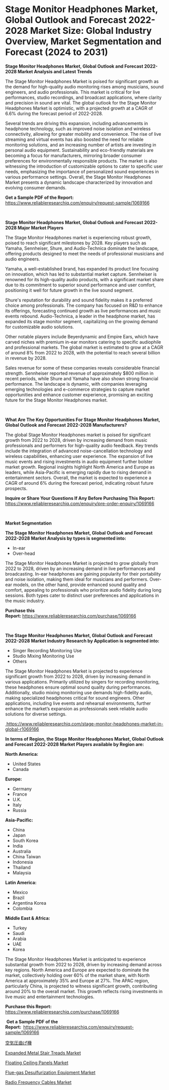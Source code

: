 <p><h1>Stage Monitor Headphones Market, Global Outlook and Forecast 2022-2028 Market Size: Global Industry Overview, Market Segmentation and Forecast (2024 to 2031)</h1></p><p><strong>Stage Monitor Headphones Market, Global Outlook and Forecast 2022-2028 Market Analysis and Latest Trends</strong></p>
<p><p>The Stage Monitor Headphones Market is poised for significant growth as the demand for high-quality audio monitoring rises among musicians, sound engineers, and audio professionals. This market is critical for live performances, studio recordings, and broadcast applications, where clarity and precision in sound are vital. The global outlook for the Stage Monitor Headphones Market is optimistic, with a projected growth at a CAGR of 6.6% during the forecast period of 2022-2028.</p><p>Several trends are driving this expansion, including advancements in headphone technology, such as improved noise isolation and wireless connectivity, allowing for greater mobility and convenience. The rise of live streaming and virtual events has also boosted the need for reliable monitoring solutions, and an increasing number of artists are investing in personal audio equipment. Sustainability and eco-friendly materials are becoming a focus for manufacturers, mirroring broader consumer preferences for environmentally responsible products. The market is also witnessing the introduction of customizable options to cater to specific user needs, emphasizing the importance of personalized sound experiences in various performance settings. Overall, the Stage Monitor Headphones Market presents a dynamic landscape characterized by innovation and evolving consumer demands.</p></p>
<p><strong>Get a Sample PDF of the Report:&nbsp;</strong> <a href="https://www.reliableresearchiq.com/enquiry/request-sample/1069166">https://www.reliableresearchiq.com/enquiry/request-sample/1069166</a></p>
<p>&nbsp;</p>
<p><strong>Stage Monitor Headphones Market, Global Outlook and Forecast 2022-2028 Major Market Players</strong></p>
<p><p>The Stage Monitor Headphones market is experiencing robust growth, poised to reach significant milestones by 2028. Key players such as Yamaha, Sennheiser, Shure, and Audio-Technica dominate the landscape, offering products designed to meet the needs of professional musicians and audio engineers. </p><p>Yamaha, a well-established brand, has expanded its product line focusing on innovation, which has led to substantial market capture. Sennheiser is renowned for its high-quality audio products, with a significant market share due to its commitment to superior sound performance and user comfort, positioning it well for future growth in the live sound segment.</p><p>Shure's reputation for durability and sound fidelity makes it a preferred choice among professionals. The company has focused on R&D to enhance its offerings, forecasting continued growth as live performances and music events rebound. Audio-Technica, a leader in the headphone market, has expanded its stage monitor segment, capitalizing on the growing demand for customizable audio solutions.</p><p>Other notable players include Beyerdynamic and Empire Ears, which have carved niches with premium in-ear monitors catering to specific audiophile and professional markets. The global market is estimated to grow at a CAGR of around 8% from 2022 to 2028, with the potential to reach several billion in revenue by 2028.</p><p>Sales revenue for some of these companies reveals considerable financial strength. Sennheiser reported revenue of approximately $800 million in recent periods, while Shure and Yamaha have also shown strong financial performance. The landscape is dynamic, with companies leveraging emerging technologies and e-commerce strategies to capture market opportunities and enhance customer experience, promising an exciting future for the Stage Monitor Headphones market.</p></p>
<p>&nbsp;</p>
<p><strong>What Are The Key Opportunities For Stage Monitor Headphones Market, Global Outlook and Forecast 2022-2028 Manufacturers?</strong></p>
<p><p>The global Stage Monitor Headphones market is poised for significant growth from 2022 to 2028, driven by increasing demand from music professionals and performers for high-quality audio feedback. Key trends include the integration of advanced noise-cancellation technology and wireless capabilities, enhancing user experience. The expansion of live music events and rising investments in audio equipment further bolster market growth. Regional insights highlight North America and Europe as leaders, while Asia-Pacific is emerging rapidly due to rising demand in entertainment sectors. Overall, the market is expected to experience a CAGR of around 6% during the forecast period, indicating robust future prospects.</p></p>
<p><strong>Inquire or Share Your Questions If Any Before Purchasing This Report:</strong> <a href="https://www.reliableresearchiq.com/enquiry/pre-order-enquiry/1069166">https://www.reliableresearchiq.com/enquiry/pre-order-enquiry/1069166</a></p>
<p>&nbsp;</p>
<p><strong>Market Segmentation</strong></p>
<p><strong>The Stage Monitor Headphones Market, Global Outlook and Forecast 2022-2028 Market Analysis by types is segmented into:</strong></p>
<p><ul><li>In-ear</li><li>Over-head</li></ul></p>
<p><p>The Stage Monitor Headphones Market is projected to grow globally from 2022 to 2028, driven by an increasing demand in live performances and broadcasting. In-ear headphones are gaining popularity for their portability and noise isolation, making them ideal for musicians and performers. Over-ear models, on the other hand, provide enhanced sound quality and comfort, appealing to professionals who prioritize audio fidelity during long sessions. Both types cater to distinct user preferences and applications in the music industry.</p></p>
<p><strong>Purchase this Report:&nbsp;</strong><a href="https://www.reliableresearchiq.com/purchase/1069166">https://www.reliableresearchiq.com/purchase/1069166</a></p>
<p>&nbsp;</p>
<p><strong>The Stage Monitor Headphones Market, Global Outlook and Forecast 2022-2028 Market Industry Research by Application is segmented into:</strong></p>
<p><ul><li>Singer Recording Monitoring Use</li><li>Studio Mixing Monitoring Use</li><li>Others</li></ul></p>
<p><p>The Stage Monitor Headphones Market is projected to experience significant growth from 2022 to 2028, driven by increasing demand in various applications. Primarily utilized by singers for recording monitoring, these headphones ensure optimal sound quality during performances. Additionally, studio mixing monitoring use demands high-fidelity audio, making specialized headphones critical for sound engineers. Other applications, including live events and rehearsal environments, further enhance the market’s expansion as professionals seek reliable audio solutions for diverse settings.</p></p>
<p><a href="https://www.reliableresearchiq.com/stage-monitor-headphones-market-in-global-r1069166">&nbsp;https://www.reliableresearchiq.com/stage-monitor-headphones-market-in-global-r1069166</a></p>
<p><strong>In terms of Region, the Stage Monitor Headphones Market, Global Outlook and Forecast 2022-2028 Market Players available by Region are:</strong></p>
<p>
    <p> <strong> North America: </strong>
        <ul>
            <li>United States</li>
            <li>Canada</li>
        </ul>
        </p> 
    <p> <strong> Europe: </strong>
        <ul>
            <li>Germany</li>
            <li>France</li>
            <li>U.K.</li>
            <li>Italy</li>
            <li>Russia</li>
        </ul>
        </p> 
    <p> <strong> Asia-Pacific: </strong>
        <ul>
            <li>China</li>
            <li>Japan</li>
            <li>South Korea</li>
            <li>India</li>
            <li>Australia</li>
            <li>China Taiwan</li>
            <li>Indonesia</li>
            <li>Thailand</li>
            <li>Malaysia</li>
        </ul>
        </p> 
    <p> <strong> Latin America: </strong>
        <ul>
            <li>Mexico</li>
            <li>Brazil</li>
            <li>Argentina Korea</li>
            <li>Colombia</li>
        </ul>
        </p> 
    <p> <strong> Middle East & Africa: </strong>
        <ul>
            <li>Turkey</li>
            <li>Saudi</li>
            <li>Arabia</li>
            <li>UAE</li>
            <li>Korea</li>
        </ul>
    </p>
    </p>
<p><p>The Stage Monitor Headphones Market is anticipated to experience substantial growth from 2022 to 2028, driven by increasing demand across key regions. North America and Europe are expected to dominate the market, collectively holding over 60% of the market share, with North America at approximately 35% and Europe at 27%. The APAC region, particularly China, is projected to witness significant growth, contributing around 20% to the overall market. This growth reflects rising investments in live music and entertainment technologies.</p></p>
<p><strong>Purchase this Report: </strong><a href="https://www.reliableresearchiq.com/purchase/1069166">https://www.reliableresearchiq.com/purchase/1069166</a></p>
<p>&nbsp;<strong>Get a Sample PDF of the Report:&nbsp;&nbsp;</strong><a href="https://www.reliableresearchiq.com/enquiry/request-sample/1069166">https://www.reliableresearchiq.com/enquiry/request-sample/1069166</a></p>
<p><strong></strong></p>
<p><p><a href="https://medium.com/@jethro6smck/%E4%BB%A5%E4%B8%8B%E3%81%AF%E6%97%A5%E6%9C%AC%E8%AA%9E%E3%81%B8%E3%81%AE%E7%BF%BB%E8%A8%B3%E3%81%A7%E3%81%99-%E7%A9%BA%E6%B0%97%E5%9C%A7%E6%9B%B2%E3%81%92%E6%A9%9F%E7%94%A3%E6%A5%AD%E5%88%86%E6%9E%90%E3%83%AC%E3%83%9D%E3%83%BC%E3%83%88-%E3%82%A2%E3%83%97%E3%83%AA%E3%82%B1%E3%83%BC%E3%82%B7%E3%83%A7%E3%83%B3-%E5%9C%B0%E5%9F%9F-%E7%AB%B6%E4%BA%89%E6%88%A6%E7%95%A5%E5%88%A5%E3%81%AE%E5%B8%82%E5%A0%B4%E8%A6%8F%E6%A8%A1-%E3%82%B7%E3%82%A7%E3%82%A2-%E3%83%88%E3%83%AC%E3%83%B3%E3%83%89-2024%E5%B9%B4-2031%E5%B9%B4-5162685eeb38">空気圧曲げ機</a></p><p><a href="https://www.linkedin.com/pulse/expanded-metal-stair-treads-market-global-regional-analysis-ewybc?trackingId=3KMi%2B6E2QJavhoQgfLbY9Q%3D%3D">Expanded Metal Stair Treads Market</a></p><p><a href="https://www.linkedin.com/pulse/floating-ceiling-panels-market-size-growth-trends-statistics-mp1vc?trackingId=ie%2Fp8FvXR86Yvo%2FdcQFTNA%3D%3D">Floating Ceiling Panels Market</a></p><p><a href="https://medium.com/@welsonwiden94552/market-forecast-global-flue-gas-desulfurization-equipment-trends-and-impact-analysis-2024-2031-6f6c1fd11797">Flue-gas Desulfurization Equipment Market</a></p><p><a href="https://medium.com/@madisynreinger/radio-frequency-cables-market-size-is-growing-at-cagr-of-9-and-this-report-covers-analysis-by-1f4cc79bbb58">Radio Frequency Cables Market</a></p></p>